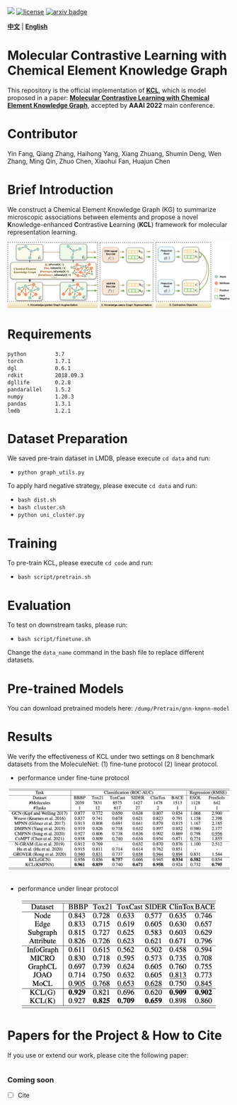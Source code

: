 ![](https://img.shields.io/badge/version-1.0.0-blue)
[![license](https://img.shields.io/github/license/mashape/apistatus.svg?maxAge=2592000)](https://github.com/Fangyin1994/KCL/blob/main/LICENSE)
[![arxiv badge](https://img.shields.io/badge/arxiv-2112.00544-orange)](https://arxiv.org/abs/2112.00544)

[**中文**](https://github.com/ZJU-Fangyin/KCL/blob/main/README_CN.md) | [**English**](https://github.com/ZJU-Fangyin/KCL)     


# Molecular Contrastive Learning with Chemical Element Knowledge Graph

This repository is the official implementation of [**KCL**](https://github.com/ZJU-Fangyin/KCL), which is model proposed in a paper: **[Molecular Contrastive Learning with Chemical Element Knowledge Graph](https://arxiv.org/abs/2112.00544)**, accepted by **AAAI 2022** main conference. 


# Contributor
Yin Fang, Qiang Zhang, Haihong Yang, Xiang Zhuang, Shumin Deng, Wen Zhang, Ming Qin, Zhuo Chen, Xiaohui Fan, Huajun Chen


# Brief Introduction
We construct a Chemical Element Knowledge Graph (KG) to summarize microscopic associations between elements and propose a novel **K**nowledge-enhanced **C**ontrastive **L**earning (**KCL**) framework for molecular representation learning. 
<div align=center><img src="./fig/overview.png" style="zoom:100%;" />
</div>

# Requirements
```
python         3.7
torch          1.7.1
dgl            0.6.1
rdkit          2018.09.3
dgllife        0.2.8
pandarallel    1.5.2
numpy          1.20.3
pandas         1.3.1
lmdb           1.2.1
```

# Dataset Preparation
We saved pre-train dataset in LMDB, please execute `cd data` and run:

- `python graph_utils.py`

To apply hard negative strategy, please execute `cd data` and run:

- `bash dist.sh`
- `bash cluster.sh`
- `python uni_cluster.py`


# Training
To pre-train KCL, please execute `cd code` and run:

- `bash script/pretrain.sh`


# Evaluation

To test on downstream tasks, please run:

- `bash script/finetune.sh`

Change the `data_name` command in the bash file to replace different datasets.


# Pre-trained Models

You can download pretrained models here: `/dump/Pretrain/gnn-kmpnn-model`



# Results
We verify the effectiveness of KCL under two settings on 8 benchmark datasets from the MoleculeNet: (1) fine-tune protocol (2) linear protocol.

* performance under fine-tune protocol
<div align=center><img src="./fig/fine-tune_protocol.png" width = "800" />
</div>

<br/>

* performance under linear protocol
<div align=center><img src="./fig/linear_protocol.png" height = "250" />
</div>


# Papers for the Project & How to Cite
If you use or extend our work, please cite the following paper:
```

```

### Coming soon
- [ ] Cite
